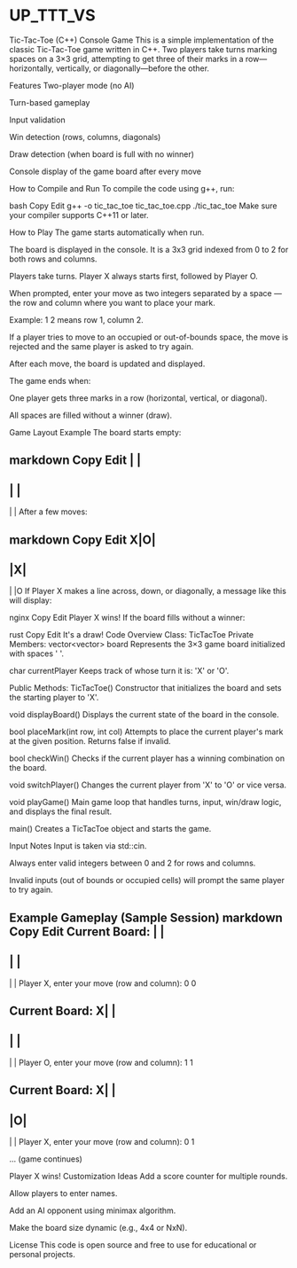 # UP_TTT_VS
Tic-Tac-Toe (C++) Console Game
This is a simple implementation of the classic Tic-Tac-Toe game written in C++. Two players take turns marking spaces on a 3×3 grid, attempting to get three of their marks in a row—horizontally, vertically, or diagonally—before the other.

Features
Two-player mode (no AI)

Turn-based gameplay

Input validation

Win detection (rows, columns, diagonals)

Draw detection (when board is full with no winner)

Console display of the game board after every move

How to Compile and Run
To compile the code using g++, run:

bash
Copy
Edit
g++ -o tic_tac_toe tic_tac_toe.cpp
./tic_tac_toe
Make sure your compiler supports C++11 or later.

How to Play
The game starts automatically when run.

The board is displayed in the console. It is a 3x3 grid indexed from 0 to 2 for both rows and columns.

Players take turns. Player X always starts first, followed by Player O.

When prompted, enter your move as two integers separated by a space — the row and column where you want to place your mark.

Example: 1 2 means row 1, column 2.

If a player tries to move to an occupied or out-of-bounds space, the move is rejected and the same player is asked to try again.

After each move, the board is updated and displayed.

The game ends when:

One player gets three marks in a row (horizontal, vertical, or diagonal).

All spaces are filled without a winner (draw).

Game Layout Example
The board starts empty:

markdown
Copy
Edit
 | | 
-----
 | | 
-----
 | | 
After a few moves:

markdown
Copy
Edit
X|O| 
-----
 |X| 
-----
 | |O
If Player X makes a line across, down, or diagonally, a message like this will display:

nginx
Copy
Edit
Player X wins!
If the board fills without a winner:

rust
Copy
Edit
It's a draw!
Code Overview
Class: TicTacToe
Private Members:
vector<vector<char>> board
Represents the 3×3 game board initialized with spaces ' '.

char currentPlayer
Keeps track of whose turn it is: 'X' or 'O'.

Public Methods:
TicTacToe()
Constructor that initializes the board and sets the starting player to 'X'.

void displayBoard()
Displays the current state of the board in the console.

bool placeMark(int row, int col)
Attempts to place the current player's mark at the given position. Returns false if invalid.

bool checkWin()
Checks if the current player has a winning combination on the board.

void switchPlayer()
Changes the current player from 'X' to 'O' or vice versa.

void playGame()
Main game loop that handles turns, input, win/draw logic, and displays the final result.

main()
Creates a TicTacToe object and starts the game.

Input Notes
Input is taken via std::cin.

Always enter valid integers between 0 and 2 for rows and columns.

Invalid inputs (out of bounds or occupied cells) will prompt the same player to try again.

Example Gameplay (Sample Session)
markdown
Copy
Edit
Current Board:
 | | 
-----
 | | 
-----
 | | 
Player X, enter your move (row and column): 0 0

Current Board:
X| | 
-----
 | | 
-----
 | | 
Player O, enter your move (row and column): 1 1

Current Board:
X| | 
-----
 |O| 
-----
 | | 
Player X, enter your move (row and column): 0 1

... (game continues)

Player X wins!
Customization Ideas
Add a score counter for multiple rounds.

Allow players to enter names.

Add an AI opponent using minimax algorithm.

Make the board size dynamic (e.g., 4x4 or NxN).

License
This code is open source and free to use for educational or personal projects.

